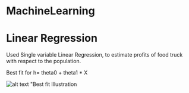 # MachineLearning
# Linear Regression 

Used Single variable Linear Regression, to estimate profits of food truck with respect to the population. 

Best fit for h= theta0 + theta1 * X

![alt text](https://raw.githubusercontent.com/saimouli/MachineLearning/blob/master/LinearRegression%20/linear_regressionPlot.png) "Best fit Illustration





